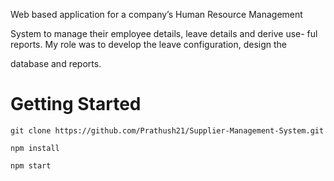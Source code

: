 Web based application for a company’s Human Resource Management

System to manage their employee details, leave details and derive use-
ful reports. My role was to develop the leave configuration, design the

database and reports.


# Getting Started 

```
git clone https://github.com/Prathush21/Supplier-Management-System.git

```
```
npm install
```
```
npm start
```

